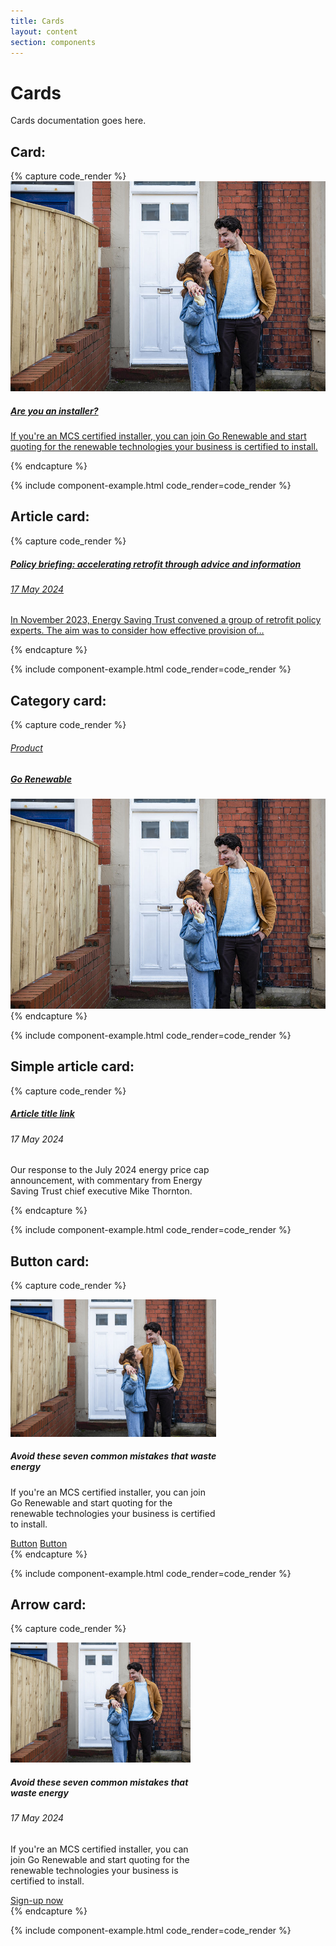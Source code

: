 ```yaml
---
title: Cards
layout: content
section: components
---
```


#  Cards

Cards documentation goes here.

## Card:

{% capture code_render %}
<a href="#" class="card" style="width: 20.59rem">
  <img class="card-img-top" src="../assets/example-images/card-img.jpeg" alt="">
  <div class="card-body">
    <h5 class="card-title">Are you an installer?</h5>
    <p class="card-text">If you're an MCS certified installer, you can join Go Renewable and start quoting for the renewable technologies your business is certified to install.</p>
  </div>
</a>
{% endcapture %}

{% include component-example.html code_render=code_render %}

## Article card:

{% capture code_render %}
<a href="#" class="card card-article" style="width: 20.59rem">
  <div class="card-body">
    <h5 class="card-title">Policy briefing: accelerating retrofit through advice and information</h5>
    <h6 class="card-subtitle">17 May 2024</h6>
    <p class="card-text">In November 2023, Energy Saving Trust convened a group of retrofit policy experts. The aim was to consider how effective provision of…</p>
  </div>
</a>
{% endcapture %}

{% include component-example.html code_render=code_render %}

## Category card:

{% capture code_render %}
<a href="#" class="card card-category" style="width: 20.59rem">
  <div class="card-body">
  <h6 class="card-category">Product</h6>
    <h5 class="card-title">Go Renewable</h5>
    <img class="card-img-bottom" src="../assets/example-images/card-img.jpeg" alt="">
  </div>
</a>
{% endcapture %}

{% include component-example.html code_render=code_render %}

## Simple article card:

{% capture code_render %}
<div class="card card-simple-article" style="width: 20.59rem">
  <div class="card-body">
    <a class="card-title-link" href="#"><h5 class="card-title">Article title link</h5></a>
    <h6 class="card-subtitle mb-3 text-muted">17 May 2024</h6>
    <p class="card-text">Our response to the July 2024 energy price cap announcement, with commentary from Energy Saving Trust chief executive Mike Thornton.</p>
  </div>
</div>
{% endcapture %}

{% include component-example.html code_render=code_render %}

## Button card:

{% capture code_render %}
<div class="card card-button card-borderless" style="width: 20.59rem">
<img class="card-img-top" src="../assets/example-images/card-img.jpeg" alt="">
  <div class="card-body">
    <h5 class="card-title">Avoid these seven common mistakes that waste energy</h5>
    <p class="card-text">If you're an MCS certified installer, you can join Go Renewable and start quoting for the renewable technologies your business is certified to install.</p>
    <a href="#" class="btn btn-primary">Button</a>
    <a href="#" class="btn btn-secondary">Button</a>
  </div>
</div>
{% endcapture %}

{% include component-example.html code_render=code_render %}

## Arrow card:

{% capture code_render %}
<div class="card card-arrow card-borderless" style="width: 18rem;">
<img class="card-img-top" src="../assets/example-images/card-img.jpeg" alt="">
  <div class="card-body">
    <h5 class="card-title">Avoid these seven common mistakes that waste energy</h5>
    <h6 class="card-subtitle">17 May 2024</h6>
    <p class="card-text">If you're an MCS certified installer, you can join Go Renewable and start quoting for the renewable technologies your business is certified to install.</p>
    <a aria-label="Avoid these seven common mistakes that waste energy: Sign-up now" href="#" class="arrow-link">Sign-up now</a>
  </div>
</div>
{% endcapture %}

{% include component-example.html code_render=code_render %}